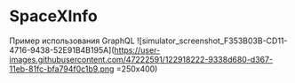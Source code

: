 # SpaceXInfo
Пример использования GraphQL 
![simulator_screenshot_F353B03B-CD11-4716-9438-52E91B4B195A](https://user-images.githubusercontent.com/47222591/122918222-9338d680-d367-11eb-81fc-bfa794f0c1b9.png =250x400)
